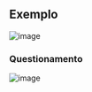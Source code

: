## Exemplo
![image](https://github.com/JoseLeonardoCordeiroBahia/heranca-e-polimorfismo-java/assets/63564226/0156a958-5fd2-41d2-897e-a6f57049265d)

### Questionamento
![image](https://github.com/JoseLeonardoCordeiroBahia/heranca-e-polimorfismo-java/assets/63564226/a2dcb6a7-1084-4205-add9-00b89c97e180)
